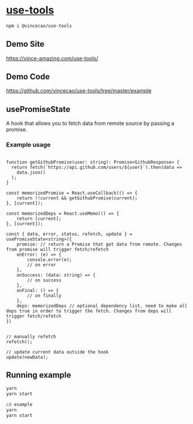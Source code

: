 # [use-tools](https://www.npmjs.com/package/@vincecao/use-tools)

```bash
npm i @vincecao/use-tools
```

## Demo Site
https://vince-amazing.com/use-tools/

## Demo Code
https://github.com/vincecao/use-tools/tree/master/example

## usePromiseState

A hook that allows you to fetch data from remote source by passing a promise.

### Example usage

```tsx

function getGithubPromise(user: string): Promise<GithubResponse> {
  return fetch(`https://api.github.com/users/${user}`).then(data =>
    data.json()
  );
}

const memorizedPromise = React.useCallback(() => {
    return !!current && getGithubPromise(current);
}, [current]);

const memorizedDeps = React.useMemo(() => {
    return [current];
}, [current]);

const { data, error, status, refetch, update } = usePromiseState<string>({
    promise: // return a Promise that get data from remote. Changes from promise will trigger fetch/refetch
    onError: (e) => {
        console.error(e);
        // on error
    },
    onSuccess: (data: string) => {
        // on success
    },
    onFinal: () => {
        // on finally
    },
    deps: memorizedDeps // optional dependency list, need to make all deps true in order to trigger the fetch. Changes from deps will trigger fetch/refetch
})


// manually refetch
refetch();

// update current data outside the hook
update(newData);

```

## Running example

```bash
yarn
yarn start

cd example
yarn
yarn start
```
